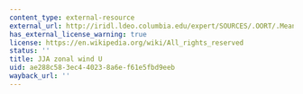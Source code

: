 ```yaml
---
content_type: external-resource
external_url: http://iridl.ldeo.columbia.edu/expert/SOURCES/.OORT/.Mean/.u/T/%28Jun-Aug%29VALUES[X]average[T]average/DATA/32/28/24/20/16/12/8/4/0/-2/-4/-6/-8/-10/VALUES/figviewer.html?my.help=more+options&map.P.units=mb&map.P.plotlast=0&map.url=Y+P+fig-+contours+-fig&map.domain=+%7B+P+1000+0+plotrange+%7D&map.domainparam=+/plotaxislength+432+psdef+/plotborder+72+psdef+/XOVY+null+psdef&map.zoom=Zoom&map.P.plotfirst=1000&map.Y.plotfirst=90S&map.Y.units=degree_north&map.Y.plotlast=90N&map.u.plotfirst=32&map.u.units=m/s&map.u.plotlast=-10&map.newurl.grid0=Y&map.newurl.grid1=P&map.newurl.plot=contours&map.plotaxislength=432&map.plotborder=72&map.fnt=Helvetica&map.fntsze=16&map.XOVY=auto&map.color_smoothing=1
has_external_license_warning: true
license: https://en.wikipedia.org/wiki/All_rights_reserved
status: ''
title: JJA zonal wind U
uid: ae288c58-3ec4-4023-8a6e-f61e5fbd9eeb
wayback_url: ''
---
```

